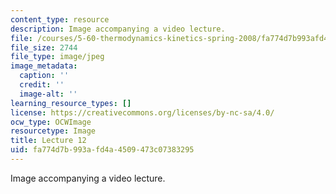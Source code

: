 ```yaml
---
content_type: resource
description: Image accompanying a video lecture.
file: /courses/5-60-thermodynamics-kinetics-spring-2008/fa774d7b993afd4a4509473c07383295_lec12_th.jpg
file_size: 2744
file_type: image/jpeg
image_metadata:
  caption: ''
  credit: ''
  image-alt: ''
learning_resource_types: []
license: https://creativecommons.org/licenses/by-nc-sa/4.0/
ocw_type: OCWImage
resourcetype: Image
title: Lecture 12
uid: fa774d7b-993a-fd4a-4509-473c07383295
---
```

Image accompanying a video lecture.